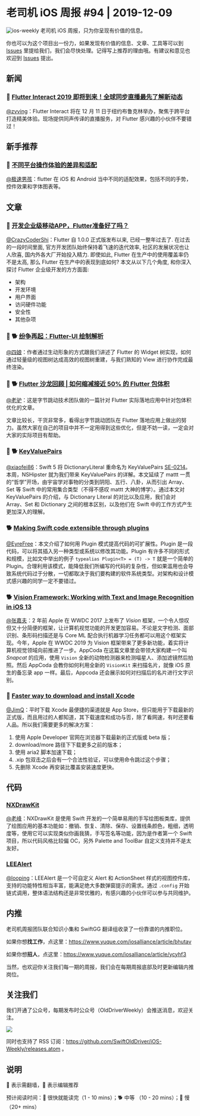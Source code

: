 # 老司机 iOS 周报 #94 | 2019-12-09

![ios-weekly](https://github.com/SwiftOldDriver/iOS-Weekly/blob/master/assets/ios-weekly.png?raw=true)
老司机 iOS 周报，只为你呈现有价值的信息。

你也可以为这个项目出一份力，如果发现有价值的信息、文章、工具等可以到 [Issues](https://github.com/SwiftOldDriver/iOS-Weekly/issues) 里提给我们，我们会尽快处理。记得写上推荐的理由哦。有建议和意见也欢迎到 [Issues](https://github.com/SwiftOldDriver/iOS-Weekly/issues) 提出。

## 新闻

### 🐎 [Flutter Interact 2019 即将到来！全球同步直播最先了解新动态](https://mp.weixin.qq.com/s/28hbpByPwjSNETO0W8b4GQ)

[@zvving](https://github.com/zvving)：Flutter Interact 将在 12 月 11 日于纽约布鲁克林举办，聚焦于跨平台打造精美体验。现场提供同声传译的直播服务，对 Flutter 感兴趣的小伙伴不要错过！

## 新手推荐

### 🐎 [不同平台操作体验的差异和适配](https://mp.weixin.qq.com/s/Ze4m95HeFoUXoP7FLbHcmQ)

[@极速男孩](https://github.com/ztlyyznf001)：flutter 在 iOS 和 Android 当中不同的适配效果，包括不同的手势，控件效果和字体图表等。

## 文章

### 🐢 [开发企业级移动APP，Flutter准备好了吗？](https://mp.weixin.qq.com/s/M8x44Fb0NdLlr0TfKo_1wA)

[@CrazyCoderShi](https://github.com/CrazyCoderShi)：Flutter 自 1.0.0 正式版发布以来, 已经一整年过去了. 在过去的一段时间里面, 官方开发团队始终保持着飞速的迭代效率, 社区的发展状况也让人欣喜, 国内外各大厂开始投入精力. 即使如此, Flutter 在生产中的使用覆盖率仍不是太高, 那么 Flutter 在生产中的表现到底如何? 本文从以下几个角度, 和你深入探讨 Flutter 企业级开发的方方面面:

- 架构
- 开发环境
- 用户界面
- 访问硬件功能
- 安全性
- 其他杂项

### 🌟 🐕 [纷争再起：Flutter-UI 绘制解析](https://juejin.im/post/5c866cf6f265da2de165d89d)

[@四娘](https://kemchenj.github.io)：作者通过生动形象的方式跟我们讲述了 Flutter 的 Widget 树实现，如何通过轻量级的视图树达成高效的视图树重建，与我们熟知的 View 进行协作完成最终渲染。

### 🌟 🐕 [​Flutter 沙龙回顾 | 如何缩减接近 50% 的 Flutter 包体积](https://mp.weixin.qq.com/s/Ls3cDcqjlyOX80PXUO0wRw)

[@老驴](https://www.weibo.com/6090610445)：这是字节跳动技术团队做的一篇针对 Flutter 实际落地应用中针对包体积优化的文章。

文章比较长，干货非常多，看得出字节跳动团队在 Flutter 落地应用上做出的努力。虽然大家在自己的项目中并不一定用得到这些优化，但是不妨一读，一定会对大家的实际项目有帮助。

### 🌟 🐕 [Key​Value​Pairs](https://nshipster.com/keyvaluepairs/)

[@xiaofei86](https://weibo.com/xuyafei86)：Swift 5 将 DictionaryLiteral 重命名为 KeyValuePairs [SE-0214](https://github.com/apple/swift-evolution/blob/master/proposals/0214-DictionaryLiteral.md)。本周，NSHipster 就为我们带来 KeyValuePairs 的详解。本文延续了 mattt 一贯的“哲学”开场，由宇宙学对事物的分类到阴阳、五行、八卦，从而引出 Array、Set 等 Swift 中的常用集合类型（不得不感叹 mattt 大神的博学）。通过本文对 KeyValuePairs 的介绍，与 Dictionary Literal 的对比以及应用，我们会对 Array、Set 和 Dictionary 之间的根本区别，以及他们在 Swift 中的工作方式产生更加深入的理解。

### 🐕 [Making Swift code extensible through plugins](https://www.swiftbysundell.com/articles/making-swift-code-extensible-through-plugins/)

[@EyreFree](https://github.com/EyreFree)：本文介绍了如何用 Plugin 模式提高代码的可扩展性。Plugin 是一段代码，可以将其插入另一种类型或系统以修改其功能。Plugin 有许多不同的形式和规模，比如文中举出的例子 `typealias Plugin<T> = (T) -> T` 就是一个简单的 Plugin。合理利用该模式，能降低我们所编写的代码的复杂性，但如果滥用也会导致系统代码过于分散，一切都取决于我们要构建的软件系统类型。对架构和设计模式感兴趣的同学一定不要错过。

### 🐕 [Vision Framework: Working with Text and Image Recognition in iOS 13](https://www.appcoda.com/animal-recognition-vision-framework/)

[@张嘉夫](https://github.com/josephchang10)：2 年前 Apple 在 WWDC 2017 上发布了 *Vision* 框架，一个令人惊叹但又十分简便的框架，让计算机视觉功能的开发更加容易。不论是文字检测、面部识别、条形码扫描还是与 Core ML 配合执行机器学习任务都可以用这个框架实现。今年，Apple 在 WWDC 2019 为 Vision 框架带来了更多新功能，着实将计算机视觉领域向前推进了一步。AppCoda 在这篇文章里会带领大家构建一个叫 *Snapcat* 的应用，使用 `Vision` 全新的动物检测器来检测喵星人、添加滤镜然后拍照。然后 AppCoda 会教你如何利用全新的 `VisionKit` 来扫描名片，就像 iOS 原生的备忘录 app 一样。最后，Appcoda 还会展示如何对扫描后的名片进行文字识别。

### 🐎 [Faster way to download and install Xcode](https://blog.kulman.sk/faster-way-to-download-and-install-xcode/)

[@JimQ](https://github.com/waz0820)：平时下载 Xcode 最便捷的渠道就是 App Store，但只能用于下载最新的正式版，而且用过的人都知道，其下载速度和成功与否，除了看网速，有时还要看人品。所以我们需要更多的解决方案：

1. 使用 Apple Developer 官网在浏览器下载最新的正式版或 beta 版；
2. download/more 路径下下载更多之前的版本；
3. 使用 aria2 脚本加速下载；
4. .xip 包双击之后会有一个合法性验证，可以使用命令跳过这个步骤；
5. 先删除 Xcode 再安装比覆盖安装速度更快。

## 代码

### [NXDrawKit](https://github.com/Nicejinux/NXDrawKit)

[@老峰](https://GesanTung.github.io/)：NXDrawKit 是使用 Swift 开发的一个简单易用的手写绘图板类库，提供了绘图应用的基本功能如：撤销、恢复、清除、保存、设置线条颜色，粗细，透明度等，使用它可以实现类似你画我猜，手写签名等功能，因为是作者第一个 Swift 项目，所以代码风格比较偏 OC，另外 Palette and ToolBar 自定义支持并不是太友好。

### [LEEAlert](https://github.com/lixiang1994/LEEAlert)

[@looping](https://github.com/looping)：LEEAlert 是一个可自定义 Alert 和 ActionSheet 样式的视图控件库，支持的功能特性相当丰富，能满足绝大多数弹窗提示的需求。通过 `.config` 开始链式调用，整体语法结构还是非常优雅的，有感兴趣的小伙伴可以参与共同维护。

## 内推

老司机周报团队联合知识小集和 SwiftGG 翻译组收录了一份靠谱的内推职位。

如果你想**找工作**，点这里：<https://www.yuque.com/iosalliance/article/bhutav>

如果你想**招人**，点这里：<https://www.yuque.com/iosalliance/article/ycyhf3>

当然，也欢迎你关注我们每一期的周报，我们会在每期周报底部及时更新编辑内推岗位。

## 关注我们

我们开通了公众号，每期发布时公众号（OldDriverWeekly）会推送消息，欢迎关注。

![](https://github.com/SwiftOldDriver/iOS-Weekly/blob/master/assets/qrcode_for_wechat.jpg?raw=true)

同时也支持了 RSS 订阅：<https://github.com/SwiftOldDriver/iOS-Weekly/releases.atom> 。

## 说明

🚧 表示需翻墙，🌟 表示编辑推荐

预计阅读时间：🐎 很快就能读完（1 - 10 mins）；🐕 中等 （10 - 20 mins）；🐢 慢（20+ mins）
